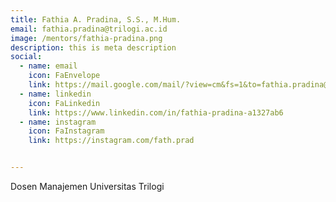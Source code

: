 ```yaml
---
title: Fathia A. Pradina, S.S., M.Hum.
email: fathia.pradina@trilogi.ac.id
image: /mentors/fathia-pradina.png
description: this is meta description
social:
  - name: email
    icon: FaEnvelope
    link: https://mail.google.com/mail/?view=cm&fs=1&to=fathia.pradina@trilogi.ac.id
  - name: linkedin
    icon: FaLinkedin
    link: https://www.linkedin.com/in/fathia-pradina-a1327ab6 
  - name: instagram
    icon: FaInstagram
    link: https://instagram.com/fath.prad


---
```


Dosen Manajemen Universitas Trilogi